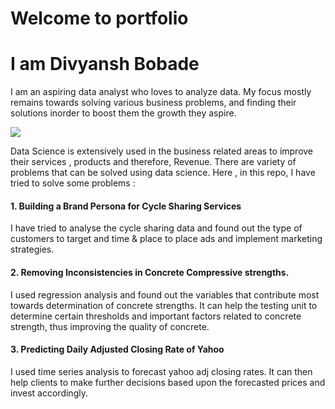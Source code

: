 # Welcome to portfolio

# I am Divyansh Bobade

I am an aspiring data analyst who loves to analyze data. My focus mostly remains towards solving various business problems, and finding their solutions inorder to boost them the growth they aspire.


<img src ="https://storage.googleapis.com/twg-content/original_images/_Gifs_Collections_Digital_Marketing.gif"></img>

Data Science is extensively used in the business related areas to improve their services , products and therefore, Revenue.
There are variety of problems that can be solved using data science. Here , in this repo, I have tried to solve some problems :

#### 1. Building a Brand Persona for Cycle Sharing Services
I have tried to analyse the cycle sharing data and found out the type of customers to target and time & place to 
place ads and implement marketing strategies.

#### 2. Removing Inconsistencies in Concrete Compressive strengths.
I used regression analysis and found out the variables that contribute most towards determination of concrete strengths.
It can help the testing unit to determine certain thresholds and important factors related to concrete strength, thus improving the quality of concrete.

#### 3. Predicting Daily Adjusted Closing Rate of Yahoo
I used time series analysis to forecast yahoo adj closing rates.
It can then help clients to make further decisions based upon the forecasted prices and invest accordingly.

